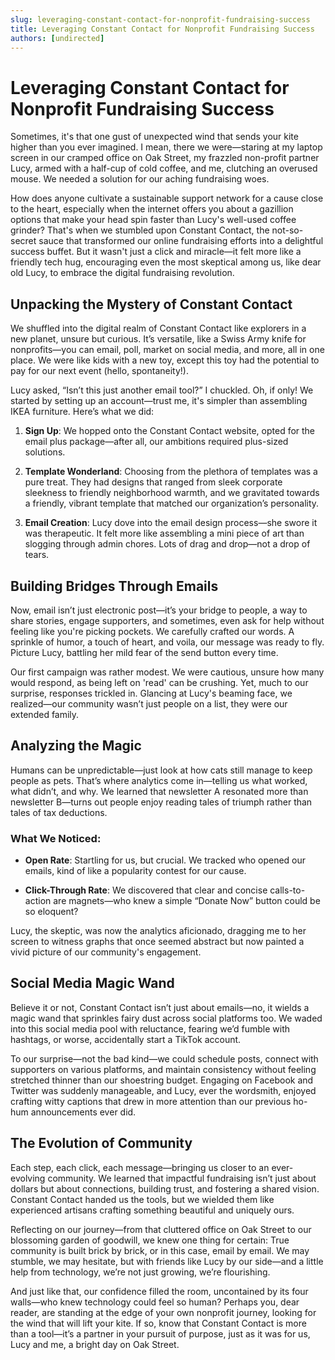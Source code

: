 ```yaml
---
slug: leveraging-constant-contact-for-nonprofit-fundraising-success
title: Leveraging Constant Contact for Nonprofit Fundraising Success
authors: [undirected]
---
```



# Leveraging Constant Contact for Nonprofit Fundraising Success

Sometimes, it's that one gust of unexpected wind that sends your kite higher than you ever imagined. I mean, there we were—staring at my laptop screen in our cramped office on Oak Street, my frazzled non-profit partner Lucy, armed with a half-cup of cold coffee, and me, clutching an overused mouse. We needed a solution for our aching fundraising woes. 

How does anyone cultivate a sustainable support network for a cause close to the heart, especially when the internet offers you about a gazillion options that make your head spin faster than Lucy's well-used coffee grinder? That's when we stumbled upon Constant Contact, the not-so-secret sauce that transformed our online fundraising efforts into a delightful success buffet. But it wasn't just a click and miracle—it felt more like a friendly tech hug, encouraging even the most skeptical among us, like dear old Lucy, to embrace the digital fundraising revolution. 

## Unpacking the Mystery of Constant Contact

We shuffled into the digital realm of Constant Contact like explorers in a new planet, unsure but curious. It’s versatile, like a Swiss Army knife for nonprofits—you can email, poll, market on social media, and more, all in one place. We were like kids with a new toy, except this toy had the potential to pay for our next event (hello, spontaneity!). 

Lucy asked, “Isn’t this just another email tool?” I chuckled. Oh, if only! We started by setting up an account—trust me, it's simpler than assembling IKEA furniture. Here’s what we did:

1. **Sign Up**: We hopped onto the Constant Contact website, opted for the email plus package—after all, our ambitions required plus-sized solutions.
   
2. **Template Wonderland**: Choosing from the plethora of templates was a pure treat. They had designs that ranged from sleek corporate sleekness to friendly neighborhood warmth, and we gravitated towards a friendly, vibrant template that matched our organization’s personality.
   
3. **Email Creation**: Lucy dove into the email design process—she swore it was therapeutic. It felt more like assembling a mini piece of art than slogging through admin chores. Lots of drag and drop—not a drop of tears.

## Building Bridges Through Emails

Now, email isn’t just electronic post—it’s your bridge to people, a way to share stories, engage supporters, and sometimes, even ask for help without feeling like you're picking pockets. We carefully crafted our words. A sprinkle of humor, a touch of heart, and voila, our message was ready to fly. Picture Lucy, battling her mild fear of the send button every time.

Our first campaign was rather modest. We were cautious, unsure how many would respond, as being left on 'read' can be crushing. Yet, much to our surprise, responses trickled in. Glancing at Lucy's beaming face, we realized—our community wasn’t just people on a list, they were our extended family.

## Analyzing the Magic

Humans can be unpredictable—just look at how cats still manage to keep people as pets. That’s where analytics come in—telling us what worked, what didn’t, and why. We learned that newsletter A resonated more than newsletter B—turns out people enjoy reading tales of triumph rather than tales of tax deductions. 

### What We Noticed:
- **Open Rate**: Startling for us, but crucial. We tracked who opened our emails, kind of like a popularity contest for our cause.
   
- **Click-Through Rate**: We discovered that clear and concise calls-to-action are magnets—who knew a simple “Donate Now” button could be so eloquent?

Lucy, the skeptic, was now the analytics aficionado, dragging me to her screen to witness graphs that once seemed abstract but now painted a vivid picture of our community's engagement.

## Social Media Magic Wand

Believe it or not, Constant Contact isn’t just about emails—no, it wields a magic wand that sprinkles fairy dust across social platforms too. We waded into this social media pool with reluctance, fearing we’d fumble with hashtags, or worse, accidentally start a TikTok account.

To our surprise—not the bad kind—we could schedule posts, connect with supporters on various platforms, and maintain consistency without feeling stretched thinner than our shoestring budget. Engaging on Facebook and Twitter was suddenly manageable, and Lucy, ever the wordsmith, enjoyed crafting witty captions that drew in more attention than our previous ho-hum announcements ever did.

## The Evolution of Community

Each step, each click, each message—bringing us closer to an ever-evolving community. We learned that impactful fundraising isn’t just about dollars but about connections, building trust, and fostering a shared vision. Constant Contact handed us the tools, but we wielded them like experienced artisans crafting something beautiful and uniquely ours.

Reflecting on our journey—from that cluttered office on Oak Street to our blossoming garden of goodwill, we knew one thing for certain: True community is built brick by brick, or in this case, email by email. We may stumble, we may hesitate, but with friends like Lucy by our side—and a little help from technology, we’re not just growing, we’re flourishing.

And just like that, our confidence filled the room, uncontained by its four walls—who knew technology could feel so human? Perhaps you, dear reader, are standing at the edge of your own nonprofit journey, looking for the wind that will lift your kite. If so, know that Constant Contact is more than a tool—it’s a partner in your pursuit of purpose, just as it was for us, Lucy and me, a bright day on Oak Street.